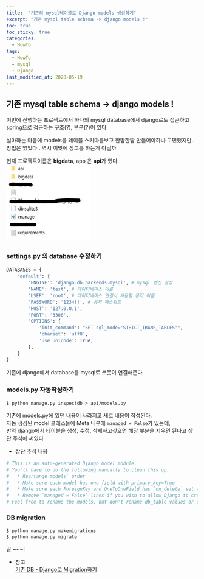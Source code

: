 ```yaml
---
title:  "기존의 mysql테이블로 Django models 생성하기"
excerpt: "기존 mysql table schema -> django models !"
toc: true
toc_sticky: true
categories:
  - HowTo
tags:
  - HowTo
  - mysql
  - Django
last_modified_at: 2020-05-19
---
```

## 기존 mysql table schema -> django models !  
이번에 진행하는 프로젝트에서 하나의 mysql database에서 
django로도 접근하고 spring으로 접근하는 구조(?), 부분(?)이 있다  


설마하는 마음에 models를 테이블 스키마를보고 한땀한땀 만들어야하나 고민했지만..  
방법은 있었다.. 역시 이맛에 장고를 하는게 아닐까  


현재 프로젝트이름은 **bigdata**, app 은 **api**가 있다.  
![image1](/assets/images/post/200519-1.JPG)


### settings.py 의 database 수정하기
```python
DATABASES = { 
    'default': {
        'ENGINE': 'django.db.backends.mysql', # mysql 엔진 설정
        'NAME': 'test', # 데이터베이스 이름
        'USER': 'root', # 데이터베이스 연결시 사용할 유저 이름
        'PASSWORD': '1234!!', # 유저 패스워드
        'HOST': '127.0.0.1',
        'PORT': '3306',
        'OPTIONS': {
            'init_command': "SET sql_mode='STRICT_TRANS_TABLES'",
            'charset': 'utf8',
            'use_unicode': True,
        },
    }
}
```
기존에 django에서 database를 mysql로 쓰듯이 연결해준다  

### models.py 자동작성하기  
```
$ python manage.py inspectdb > api/models.py
```
기존에 models.py에 있던 내용이 사라지고 새로 내용이 작성된다.  
자동 생성된 model 클래스들에 Meta 내부에 `managed = False`가 있는데,  
만약 django에서 테이블을 생성, 수정, 삭제하고싶으면 해당 부분을 지우면 된다고 상단 주석에 써있다  
* 상단 주석 내용
```python
# This is an auto-generated Django model module.
# You'll have to do the following manually to clean this up:
#   * Rearrange models' order
#   * Make sure each model has one field with primary_key=True
#   * Make sure each ForeignKey and OneToOneField has `on_delete` set to the desired behavior
#   * Remove `managed = False` lines if you wish to allow Django to create, modify, and delete the table
# Feel free to rename the models, but don't rename db_table values or field names.
``` 


### DB migration
```
$ python manage.py makemigrations
$ python manage.py migrate
```  
끝 ~~~!  


* 참고  
[기존 DB - Django로 Migration하기](https://ministar.tistory.com/11)